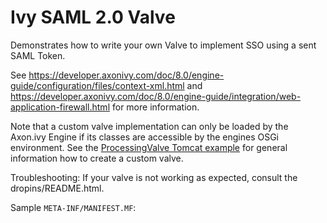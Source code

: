 # Ivy SAML 2.0 Valve
Demonstrates how to write your own Valve to implement SSO using a sent SAML Token.

See https://developer.axonivy.com/doc/8.0/engine-guide/configuration/files/context-xml.html and https://developer.axonivy.com/doc/8.0/engine-guide/integration/web-application-firewall.html for more information.

Note that a custom valve implementation can only be loaded by the Axon.ivy Engine if its classes are accessible by the engines OSGi environment.
See the [ProcessingValve Tomcat example](https://github.com/ivy-samples/ivy-extension-demos/tree/master/ProcessingValve) for general information how to create a custom valve.

Troubleshooting: If your valve is not working as expected, consult the dropins/README.html.

Sample `META-INF/MANIFEST.MF`:
